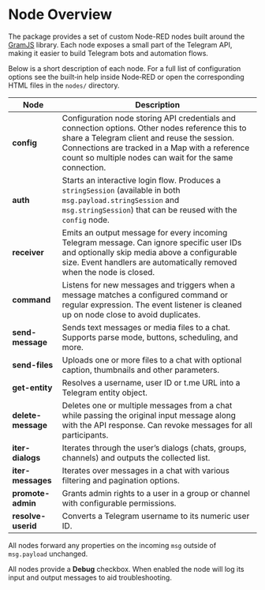 # Node Overview

The package provides a set of custom Node-RED nodes built around the [GramJS](https://gram.js.org/) library. Each node exposes a small part of the Telegram API, making it easier to build Telegram bots and automation flows.

Below is a short description of each node. For a full list of configuration options see the built‑in help inside Node‑RED or open the corresponding HTML files in the `nodes/` directory.

| Node | Description |
|------|-------------|
| **config** | Configuration node storing API credentials and connection options. Other nodes reference this to share a Telegram client and reuse the session. Connections are tracked in a Map with a reference count so multiple nodes can wait for the same connection. |
| **auth** | Starts an interactive login flow. Produces a `stringSession` (available in both <code>msg.payload.stringSession</code> and <code>msg.stringSession</code>) that can be reused with the `config` node. |
| **receiver** | Emits an output message for every incoming Telegram message. Can ignore specific user IDs and optionally skip media above a configurable size. Event handlers are automatically removed when the node is closed. |
| **command** | Listens for new messages and triggers when a message matches a configured command or regular expression. The event listener is cleaned up on node close to avoid duplicates. |
| **send-message** | Sends text messages or media files to a chat. Supports parse mode, buttons, scheduling, and more. |
| **send-files** | Uploads one or more files to a chat with optional caption, thumbnails and other parameters. |
| **get-entity** | Resolves a username, user ID or t.me URL into a Telegram entity object. |
| **delete-message** | Deletes one or multiple messages from a chat while passing the original input message along with the API response. Can revoke messages for all participants. |
| **iter-dialogs** | Iterates through the user’s dialogs (chats, groups, channels) and outputs the collected list. |
| **iter-messages** | Iterates over messages in a chat with various filtering and pagination options. |
| **promote-admin** | Grants admin rights to a user in a group or channel with configurable permissions. |
| **resolve-userid** | Converts a Telegram username to its numeric user ID. |

All nodes forward any properties on the incoming `msg` outside of `msg.payload` unchanged.

All nodes provide a **Debug** checkbox. When enabled the node will log its input and output messages to aid troubleshooting.
